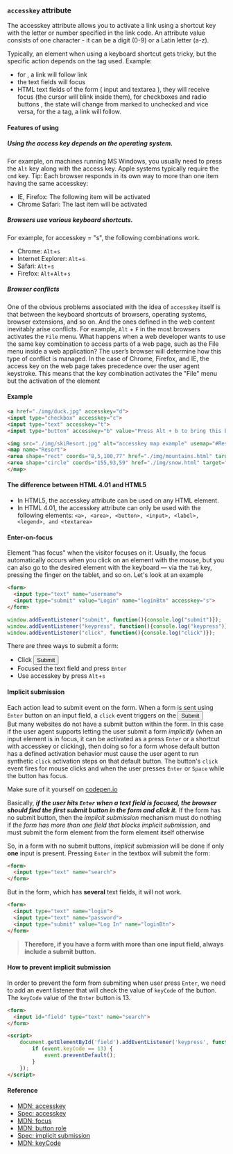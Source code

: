 ### `accesskey` attribute
The accesskey attribute allows you to activate a link using a shortcut key with the letter or number specified in the link code. 
An attribute value consists of one character - it can be a digit (0-9) or a Latin letter (a-z).

Typically, an element when using a keyboard shortcut gets tricky, but the specific action depends on the tag used. Example:
- for <a>, a link will follow link
- the text fields will focus
- HTML text fields of the form ( input and textarea ), they will receive focus 
(the cursor will blink inside them), for checkboxes and radio buttons , the state will change from marked to unchecked and vice versa,
for the a tag, a link will follow.
  
#### Features of using
  
##### Using the access key depends on the operating system. 
For example, on machines running MS Windows, you usually need to press the `Alt`
key along with the access key. Apple systems typically require the `cmd` key.
Tip: Each browser responds in its own way to more than one item having the same accesskey:
- IE, Firefox: The following item will be activated
- Chrome Safari: The last item will be activated

##### Browsers use various keyboard shortcuts.
For example, for accesskey = "s", the following combinations work.
- Chrome: `Alt`+`s`
- Internet Explorer: `Alt`+`s`
- Safari: `Alt`+`s`
- Firefox: `Alt`+`Alt`+`s`

##### Browser conflicts
One of the obvious problems associated with the idea of `accesskey` itself is that between the keyboard shortcuts of browsers, operating systems, browser extensions, and so on. And the ones defined in the web content inevitably arise conflicts. For example, `Alt` + `F` in the most browsers activates the `File` menu. What happens when a web developer wants to use the same key combination to access parts of a web page, such as the File menu inside a web application? The user’s browser will determine how this type of conflict is managed.
In the case of Chrome, Firefox, and IE, the access key on the web page takes precedence over the user agent keystroke. This means that the key combination activates the "File" menu but the activation of the element

#### Example 
```html
<a href="./img/duck.jpg" accesskey="d">
<input type="checkbox" accesskey="c">
<input type="text" accesskey="t">
<input type="button" accesskey="b" value="Press Alt + b to bring this button intofocus">

<img src="./img/skiResort.jpg" alt="accesskey map example" usemap="#Resort">
<map name="Resort">
<area shape="rect" coords="8,5,100,77" href="./img/mountains.html" target="_blank" alt="mountains" accesskey="m">
<area shape="circle" coords="155,93,59" href="./img/snow.html" target="_blank" alt="what about snow?" accesskey="s">
</map>
```
#### The difference between HTML 4.01 and HTML5

- In HTML5, the accesskey attribute can be used on any HTML element.
- In HTML 4.01, the accesskey attribute can only be used with the following elements:
`<a>, <area>, <button>, <input>, <label>, <legend>, and <textarea>`

#### Enter-on-focus
Element "has focus" when the visitor focuses on it. Usually, the focus automatically occurs when you click on an element with the mouse, but you can also go to the desired element with the keyboard — via the `Tab` key, pressing the finger on the tablet, and so on.
Let's look at an example <form>
  
```html
<form>
  <input type="text" name="username">
  <input type="submit" value="Login" name="loginBtn" accesskey="s">
</form>
```

```javascript
window.addEventListener("submit", function(){console.log("submit")});
window.addEventListener("keypress", function(){console.log("keypress")});
window.addEventListener("click", function(){console.log("click")});
```
There are three ways to submit a form:
- Click <input type="submit">
- Focused the text field and press `Enter`
- Use accesskey by press `Alt`+`s`

#### Implicit submission
Each action lead to submit event on the form. When a form is sent using `Enter` button on an input field, a `click` event triggers on the <input type="submit"><br>
But many websites do not have a submit button within the form. In this case if the user agent supports letting the user submit a form *implicitly* (when an input element is in focus, it can be activated as a press `Enter` or a shortcut with accesskey or clicking), then doing so for a form whose default button has a defined activation behavior must cause the user agent to run synthetic `click` activation steps on that default button. The button's `click` event fires for mouse clicks and when the user presses `Enter` or `Space` while the button has focus.<br>

Make sure of it yourself on [codepen.io](https://codepen.io/Halochkin/pen/ebvaQr?editors=1111)<br>

Basically, ***if the user hits `Enter` when a text field is focused, the browser should find the first submit button in the form and click it.*** If the form has no submit button, then the *implicit submission* mechanism must do nothing if *the form has more than one field that blocks implicit submission*, and must submit the form element from the form element itself otherwise

So, in a form with no submit buttons, *implicit submission* will be done if only **one** input is present. Pressing `Enter` in the textbox will submit the form:

```html
<form>
  <input type="text" name="search">
</form>
```
But in the form, which has **several** text fields, it will not work.
```html
<form>
  <input type="text" name="login">
  <input type="text" name="password">
  <input type="submit" value="Log In" name="loginBtn">
</form>
```
> __Therefore, if you have a form with more than one input field, always include a submit button.__

#### How to prevent implicit submission

In order to prevent the form from submiting when user press `Enter`, we need to add an event listener that will check the value of `keyCode` of the button. The `keyCode` value of the `Enter` button is 13.

```html
<form>
  <input id="field" type="text" name="search">
</form>

<script>
    document.getElementById('field').addEventListener('keypress', function(event) {
        if (event.keyCode == 13) {
            event.preventDefault();
        }
    });
</script>
```

#### Reference 
* [MDN: accesskey](https://developer.mozilla.org/en-US/docs/Web/HTML/Global_attributes/accesskey)
* [Spec: accesskey](https://html.spec.whatwg.org/multipage/interaction.html#the-accesskey-attribute)
* [MDN: focus](https://developer.mozilla.org/en-US/docs/Web/Events/focus)
* [MDN: button role](https://developer.mozilla.org/en-US/docs/Web/Accessibility/ARIA/Roles/button_role#Required_JavaScript_Features)
* [Spec: implicit submission](https://html.spec.whatwg.org/multipage/form-control-infrastructure.html#implicit-submission)
* [MDN: keyCode](https://developer.mozilla.org/en-US/docs/Web/API/KeyboardEvent/keyCode)

